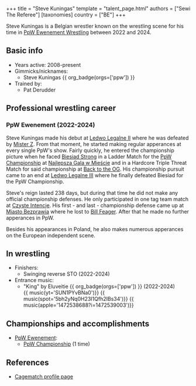 +++
title = "Steve Kuningas"
template = "talent_page.html"
authors = ["Sewi The Referee"]
[taxonomies]
country = ["BE"]
+++

Steve Kuningas is a Belgian wrestler known on the wrestling scene for his time in [PpW Ewenement Wrestling](@/o/ppw.md) between 2022 and 2024.

## Basic info

* Years active: 2008-present
* Gimmicks/nicknames:
  - Steve Kuningas {{ org_badge(orgs=['ppw']) }}
* Trained by:
  - Pat Derudder

## Professional wrestling career

### PpW Ewenement (2022-2024)

Steve Kuningas made his debut at [Ledwo Legalne II](@/e/ppw/2022-05-21-ppw-ledwo-legalne-ii.md) where he was defeated by [Mister Z](@/w/mister-z.md). From that moment, he started making regular apperances at every single PpW's show. Fairly quickly, he entered the championship picture when he faced [Biesiad Strong](@/w/biesiad.md) in a Ladder Match for the [PpW Championship](@/c/ppw-championship.md) at [Najlepsza Gala w Mieście](@/e/ppw/2022-11-25-ppw-najlepsza-gala-w-miescie.md) and in a Hardcore Triple Threat Match for said championship at [Back to the OG](@/e/ppw/2023-02-04-ppw-back-to-the-og.md). His championship pursuit came to an end at [Ledwo Legalne III](@/e/ppw/2023-06-17-ppw-ledwo-legalne-3.md) where he finally defeated Biesiad for the PpW Championship.

Steve's reign lasted 238 days, but during that time he did not make any official championship defenses. He only participated in one tag team match at [Czyste Intencje](@/e/ppw/2023-09-09-ppw-czyste-intencje.md). His first - and last - championship defense came up at [Miasto Bezprawia](@/e/ppw/2024-02-10-ppw-miasto-bezprawia.md) where he lost to [Bill Feager](@/w/feager.md). After that he made no further apperances in PpW.

Besides his appearances in Poland, he also makes numerous apperances on the European independent scene.

## In wrestling

* Finishers:
  - Swinging reverse STO (2022-2024)
* Entrance music:
  - "King" by Eluveitie
 {{ org_badge(orgs=['ppw']) }} (2022-2024) <br>
 {{ music(yt='SUN1PYvBNa0')}}
 {{ music(spot='5bh2yNq0H23I1Qfh2IBs34')}}
 {{ music(apple='1472538688?i=1472539003')}}

## Championships and accomplishments

* [PpW Ewenement](@/o/ppw.md):
  - [PpW Championship](@/c/ppw-championship.md) (1 time)

## References

* [Cagematch profile page](https://www.cagematch.net/?id=2&nr=15608)
